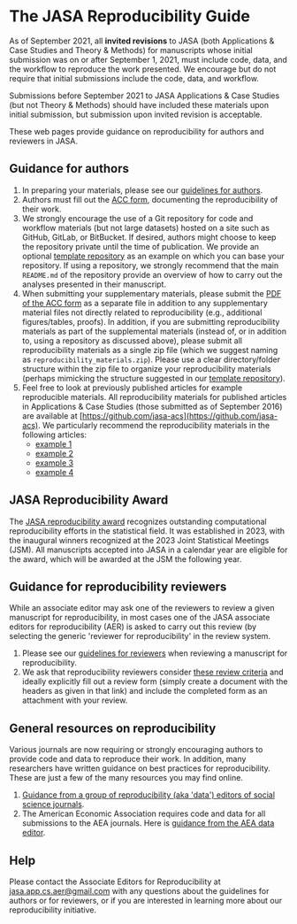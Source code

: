 <script async src="https://www.googletagmanager.com/gtag/js?id={{ site.google_analytics }}"></script>
<script>
  window.dataLayer = window.dataLayer || [];
  function gtag(){dataLayer.push(arguments);}
  gtag('js', new Date());

  gtag('config', '{{ site.google_analytics }}');
</script>

# The JASA Reproducibility Guide

As of September 2021, all **invited revisions** to JASA (both Applications & Case Studies and Theory & Methods) for manuscripts whose initial submission was on or after September 1, 2021, must include code, data, and the workflow to reproduce the work presented. We encourage but do not require that initial submissions include the code, data, and workflow.

Submissions before September 2021 to JASA Applications & Case Studies (but not Theory & Methods) should have included these materials upon initial submission, but submission upon invited revision is acceptable.

These web pages provide guidance on reproducibility for authors and reviewers in JASA. 

## Guidance for authors

1. In preparing your materials, please see our [guidelines for authors](pages/author-guidelines).
2. Authors must fill out the [ACC form](pages/acc.html), documenting the reproducibility of their work. 
3. We strongly encourage the use of a Git repository for code and workflow materials (but not large datasets) hosted on a site such as GitHub, GitLab, or BitBucket. If desired, authors might choose to keep the repository private until the time of publication. We provide an optional [template repository](https://github.com/jasa-acs/repro-template) as an example on which you can base your repository. If using a repository, we strongly recommend that the main `README.md` of the repository provide an overview of how to carry out the analyses presented in their manuscript.
4. When submitting your supplementary materials, please submit the [PDF of the ACC form](pages/acc.html) as a separate file in addition to any supplementary material files not directly related to reproducibility (e.g., additional figures/tables, proofs). In addition, if you are submitting reproducibility materials as part of the supplemental materials (instead of, or in addition to, using a repository as discussed above), please submit all reproducibility materials as a single zip file (which we suggest naming as `reproducibility_materials.zip`). Please use a clear directory/folder structure within the zip file to organize your reproducibility materials (perhaps mimicking the structure suggested in our [template repository](https://github.com/jasa-acs/repro-template)).
5. Feel free to look at previously published articles for example reproducible materials. All reproducibility materials for published articles in Applications & Case Studies (those submitted as of September 2016) are available at [https://github.com/jasa-acs](https://github.com/jasa-acs). We particularly recommend the reproducibility materials in the following articles:
   - [example 1](https://github.com/jasa-acs/Value-of-Information-Sensitivity-Analysis-and-Research-Design-in-Bayesian-Evidence-Synthesis)
   - [example 2](https://github.com/jasa-acs/Modeling-Bronchiolitis-Incidence-Proportions-in-the-Presence-of-Spatio-Temporal-Uncertainty)
   - [example 3](https://github.com/jasa-acs/Penalized-and-Constrained-Optimization-An-Application-to-High-Dimensional-Website-Advertising)
   - [example 4](https://github.com/jasa-acs/Quantile-Function-on-Scalar-Regression-Analysis-for-Distributional-Data)

## JASA Reproducibility Award

The [JASA reproducibility award](https://jasa-acs.github.io/repro-award) recognizes outstanding computational reproducibility efforts in the statistical field. It was established in 2023, with the inaugural winners recognized at the 2023 Joint Statistical Meetings (JSM). All manuscripts accepted into JASA in a calendar year are eligible for the award, which will be awarded at the JSM the following year.

## Guidance for reproducibility reviewers

While an associate editor may ask one of the reviewers to review a given manuscript for reproducibility, in most cases one of the JASA associate editors for reproducibility (AER) is asked to carry out this review (by selecting the generic 'reviewer for reproducibility' in the review system. 

1. Please see our [guidelines for reviewers](pages/reviewer-guidelines) when reviewing a manuscript for reproducibility.
2. We ask that reproducibility reviewers consider [these review criteria](pages/review-form) and ideally explicitly fill out a review form (simply create a document with the headers as given in that link) and include the completed form as an attachment with your review.

## General resources on reproducibility

Various journals are now requiring or strongly encouraging authors to provide code and data to reproduce their work. In addition, many researchers have written guidance on best practices for reproducibility. These are just a few of the many resources you may find online.

1. [Guidance from a group of reproducibility (aka 'data') editors of social science journals](https://social-science-data-editors.github.io/guidance).
2. The American Economic Association requires code and data for all submissions to the AEA journals. Here is [guidance from the AEA data editor](https://aeadataeditor.github.io/aea-de-guidance).

## Help

Please contact the Associate Editors for Reproducibility at [jasa.app.cs.aer@gmail.com](mailto:jasa.app.cs.aer@gmail.com) with any questions about the guidelines for authors or for reviewers, or if you are interested in learning more about our reproducibility initiative.
